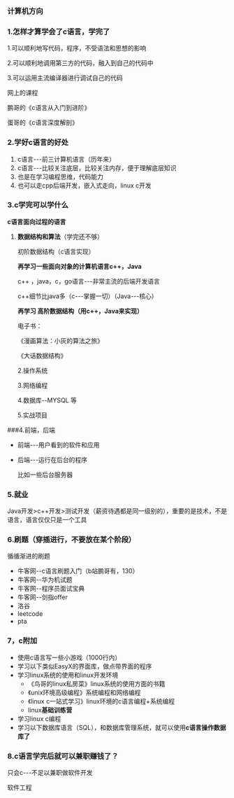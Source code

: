 ### 计算机方向

### 1.怎样才算学会了c语言，学完了

 1.可以顺利地写代码，程序，不受语法和思想的影响

 2.可以顺利地调用第三方的代码，融入到自己的代码中

 3.可以运用主流编译器进行调试自己的代码

网上的课程

鹏哥的《c语言从入门到进阶》

蛋哥的《c语言深度解剖》

### 2.学好c语言的好处

1. c语言---前三计算机语言（历年来）
2. c语言---比较关注底层，比较关注内存，便于理解底层知识
3. 也是在学习编程思维，代码能力
4. 也可以走cpp后端开发，嵌入式走向，linux c开发

### 3.c学完可以学什么

**c语言面向过程的语言**

1. **数据结构和算法**（学完还不够）

   初阶数据结构（c语言实现）

   

   

   **再学习一些面向对象的计算机语言c++，Java**

   c++ ，java，c，go语言---非常主流的后端开发语言

   c++细节比java多（c---掌握一切）（Java---核心）

   **再学习 高阶数据结构（用c++，Java来实现）**

   电子书：

   《漫画算法：小灰的算法之旅》

   《大话数据结构》

   2.操作系统

   3.网络编程

   4.数据库--MYSQL 等

   5.实战项目
   
   

###4.前端，后端

   * 前端---用户看到的软件和应用

   * 后端---运行在后台的程序

     比如一些后台服务器

### 5.就业

Java开发>c++开发>测试开发（薪资待遇都是同一级别的），重要的是技术，不是语言，语言仅仅只是一个工具

### 6.刷题（穿插进行，不要放在某个阶段）

循循渐进的刷题

* 牛客网--c语言刷题入门（b站鹏哥有，130）
* 牛客网--华为机试题
* 牛客网--程序员面试宝典
* 牛客网--剑指offer
* 洛谷
* leetcode
* pta

### 7，c附加

* 使用c语言写一些小游戏（1000行内）
* 学习以下类似EasyX的界面库，做点带界面的程序
* 学习linux系统的使用和linux开发环境
  * 《鸟哥的linux私房菜》linux系统的使用方面的书籍
  * 《unix环境高级编程》系统编程和网络编程
  * 《linux c一站式学习》linux环境的c语言编程+系统编程
  * linux**基础训练营**
* 学习linux c编程
* 学习以下数据库语言（SQL），和数据库管理系统，就可以使用**c语言操作数据库了**

### 8.c语言学完后就可以兼职赚钱了？

只会c---不足以兼职做软件开发

软件工程

   

